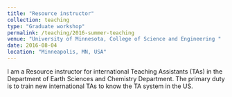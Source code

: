 ```yaml
---
title: "Resource instructor"
collection: teaching
type: "Graduate workshop"
permalink: /teaching/2016-summer-teaching
venue: "University of Minnesota, College of Science and Engineering "
date: 2016-08-04
location: "Minneapolis, MN, USA"
---
```


I am a Resource instructor for international Teaching Assistants (TAs) in the Department of Earth Sciences and Chemistry Department. The primary duty is to train new international TAs to know the TA system in the US.